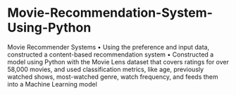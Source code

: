 # Movie-Recommendation-System-Using-Python
Movie Recommender Systems
•	Using the preference and input data, constructed a content-based recommendation system
•	Constructed a model using Python with the Movie Lens dataset that covers ratings for over 58,000 movies, and used classification metrics, like age, previously watched shows, most-watched genre, watch frequency, and feeds them into a Machine Learning model
